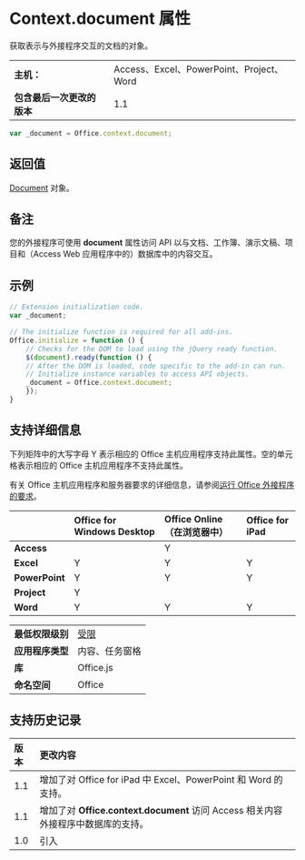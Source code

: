 
# Context.document 属性
获取表示与外接程序交互的文档的对象。

|||
|:-----|:-----|
|**主机：**|Access、Excel、PowerPoint、Project、Word|
|**包含最后一次更改的版本**|1.1|

```js
var _document = Office.context.document;
```


## 返回值

[Document](../../reference/shared/document.md) 对象。


## 备注

您的外接程序可使用  **document** 属性访问 API 以与文档、工作簿、演示文稿、项目和（Access Web 应用程序中的）数据库中的内容交互。


## 示例




```js
// Extension initialization code.
var _document;

// The initialize function is required for all add-ins.
Office.initialize = function () {
    // Checks for the DOM to load using the jQuery ready function.
    $(document).ready(function () {
    // After the DOM is loaded, code specific to the add-in can run.
    // Initialize instance variables to access API objects.
    _document = Office.context.document;
    });
}

```


## 支持详细信息


下列矩阵中的大写字母 Y 表示相应的 Office 主机应用程序支持此属性。空的单元格表示相应的 Office 主机应用程序不支持此属性。

有关 Office 主机应用程序和服务器要求的详细信息，请参阅[运行 Office 外接程序的要求](../../docs/overview/requirements-for-running-office-add-ins.md)。


||**Office for Windows Desktop**|**Office Online（在浏览器中）**|**Office for iPad**|
|:-----|:-----|:-----|:-----|
|**Access**||Y||
|**Excel**|Y|Y|Y|
|**PowerPoint**|Y|Y|Y|
|**Project**|Y|||
|**Word**|Y|Y|Y|

|||
|:-----|:-----|
|**最低权限级别**|[受限](../../docs/develop/requesting-permissions-for-api-use-in-content-and-task-pane-add-ins.md)|
|**应用程序类型**|内容、任务窗格|
|**库**|Office.js|
|**命名空间**|Office|

## 支持历史记录




|**版本**|**更改内容**|
|:-----|:-----|
|1.1|增加了对 Office for iPad 中 Excel、PowerPoint 和 Word 的支持。|
|1.1|增加了对  **Office.context.document** 访问 Access 相关内容外接程序中数据库的支持。|
|1.0|引入|
